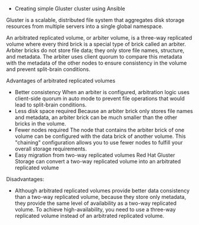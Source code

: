 - Creating simple Gluster cluster using Ansible


Gluster is a scalable, distributed file system that aggregates disk storage resources from multiple servers into a single global namespace.

An arbitrated replicated volume, or arbiter volume, is a three-way replicated volume where every third brick is a special type of brick called an arbiter. Arbiter bricks do not store file data; they only store file names, structure, and metadata. The arbiter uses client quorum to compare this metadata with the metadata of the other nodes to ensure consistency in the volume and prevent split-brain conditions.

Advantages of arbitrated replicated volumes

- Better consistency
    When an arbiter is configured, arbitration logic uses client-side quorum in auto mode to prevent file operations that would lead to split-brain conditions. 
- Less disk space required
    Because an arbiter brick only stores file names and metadata, an arbiter brick can be much smaller than the other bricks in the volume. 
- Fewer nodes required
    The node that contains the arbiter brick of one volume can be configured with the data brick of another volume. This "chaining" configuration allows you to use fewer nodes to fulfill your overall storage requirements. 
- Easy migration from two-way replicated volumes
    Red Hat Gluster Storage can convert a two-way replicated volume into an arbitrated replicated volume
	
	
Disadvantages:
- Although arbitrated replicated volumes provide better data consistency than a two-way replicated volume, because they store only metadata, they provide the same level of availability as a two-way replicated volume. To achieve high-availability, you need to use a three-way replicated volume instead of an arbitrated replicated volume.
